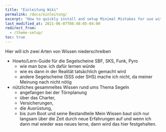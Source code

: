 ```yaml
---
title: "Einleitung Wiki"
permalink: /docs/einleitung/
excerpt: "How to quickly install and setup Minimal Mistakes for use with GitHub Pages."
last_modified_at: 2021-06-07T08:48:05-04:00
redirect_from:
  - /theme-setup/
toc: true
---
```


Hier will ich zwei Arten von Wissen niederschreiben
- Howto/Lern-Guide für die Segelscheine SBF, SKS, Funk, Pyro
  - wie man bzw. ich dafür lernen würde
  - wie es dann in der Realität tatsächlich gemacht wird
  - andere Segelscheine (SSS oder SHS) mache ich nicht, da meiner Meinung nach nicht nötig
- nützliches gesammeltes Wissen rund ums Thema Segeln
  - angefangen bei der Törnplanung
  - über das Charter,
  - Versicherungen,
  - die Ausrüstung,
  - bis zum Boot und seine Bestandteile 
Mein Wissen baut sich nur langsam über die Zeit durch neue Erfahrungen auf und wenn ich dann mal wieder was neues lerne, dann wird das hier festgehalten.
